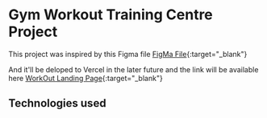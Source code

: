 # Gym Workout Training Centre Project

This project was inspired by this Figma file [FigMa File](https://www.figma.com/file/kl8NRc1qZ2YBqzTSq96SWc/Exploration-Workout-%26-Fitness---Landing-Page-(Community)?node-id=2%3A20&t=5KDU6ilVttcDmavB-0){:target="_blank"}

And it'll be deloped to Vercel in the later future and the link will be available here [WorkOut Landing Page](https://work-out-landing-page.vercel.app/){:target="_blank"}

## Technologies used



